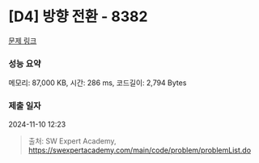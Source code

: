 # [D4] 방향 전환 - 8382 

[문제 링크](https://swexpertacademy.com/main/code/problem/problemDetail.do?contestProbId=AWyNQrCahHcDFAVP) 

### 성능 요약

메모리: 87,000 KB, 시간: 286 ms, 코드길이: 2,794 Bytes

### 제출 일자

2024-11-10 12:23



> 출처: SW Expert Academy, https://swexpertacademy.com/main/code/problem/problemList.do